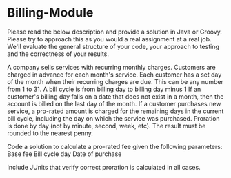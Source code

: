 # Billing-Module

Please read the below description and provide a solution in Java or Groovy.
Please try to approach this as you would a real assignment at a real job.
We'll evaluate the general structure of your code, your approach to testing and the correctness of your results.


A company sells services with recurring monthly charges.
Customers are charged in advance for each month's service. 
Each customer has a set day of the month when their recurring charges are due. This can be any number from 1 to 31.
A bill cycle is from billing day to billing day minus 1
If an customer's billing day falls on a date that does not exist in a month, then the account is billed on the last day of the month.
If a customer purchases new service, a pro-rated amount is charged for the remaining days in the current bill cycle, including the day on which the service was purchased.
Proration is done by day (not by minute, second, week, etc). 
The result must be rounded to the nearest penny.

Code a solution to calculate a pro-rated fee given the following parameters:
Base fee
Bill cycle day
Date of purchase

Include JUnits that verify correct proration is calculated in all cases.
